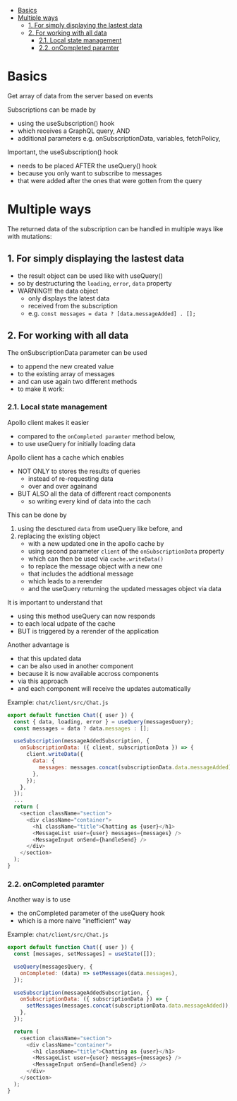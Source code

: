- [Basics](#basics)
- [Multiple ways](#multiple-ways)
  - [1. For simply displaying the lastest data](#1-for-simply-displaying-the-lastest-data)
  - [2. For working with all data](#2-for-working-with-all-data)
    - [2.1. Local state management](#21-local-state-management)
    - [2.2. onCompleted paramter](#22-oncompleted-paramter)

# Basics

Get array of data from the server based on events

Subscriptions can be made by

- using the useSubscription() hook
- which receives a GraphQL query, AND
- additional parameters e.g. onSubscriptionData, variables, fetchPolicy,

Important, the useSubscription() hook

- needs to be placed AFTER the useQuery() hook
- because you only want to subscribe to messages
- that were added after the ones that were gotten from the query

# Multiple ways

The returned data of the subscription can be handled in multiple ways like with mutations:

## 1. For simply displaying the lastest data

- the result object can be used like with useQuery()
- so by destructuring the `loading`, `error`, `data` property
- WARNING!!! the data object
  - only displays the latest data
  - received from the subscription
  - e.g. `const messages = data ? [data.messageAdded] . [];`

## 2. For working with all data

The onSubscriptionData parameter can be used

- to append the new created value
- to the existing array of messages
- and can use again two different methods
- to make it work:

### 2.1. Local state management

Apollo client makes it easier

- compared to the `onCompleted paramter` method below,
- to use useQuery for initially loading data

Apollo client has a cache which enables

- NOT ONLY to stores the results of queries
  - instead of re-requesting data
  - over and over againand
- BUT ALSO all the data of different react components
  - so writing every kind of data into the cach

This can be done by

1. using the desctured `data` from useQuery like before, and
2. replacing the existing object
   - with a new updated one in the apollo cache by
   - using second parameter `client` of the `onSubscriptionData` property
   - which can then be used via `cache.writeData()`
   - to replace the message object with a new one
   - that includes the addtional message
   - which leads to a rerender
   - and the useQuery returning the updated messages object via data

It is important to understand that

- using this method useQuery can now responds
- to each local udpate of the cache
- BUT is triggered by a rerender of the application

Another advantage is

- that this updated data
- can be also used in another component
- because it is now available accross components
- via this approach
- and each component will receive the updates automatically

Example: `chat/client/src/Chat.js`

```javascript
export default function Chat({ user }) {
  const { data, loading, error } = useQuery(messagesQuery);
  const messages = data ? data.messages : [];

  useSubscription(messageAddedSubscription, {
    onSubscriptionData: ({ client, subscriptionData }) => {
      client.writeData({
        data: {
          messages: messages.concat(subscriptionData.data.messageAdded),
        },
      });
    },
  });
  ...
  return (
    <section className="section">
      <div className="container">
        <h1 className="title">Chatting as {user}</h1>
        <MessageList user={user} messages={messages} />
        <MessageInput onSend={handleSend} />
      </div>
    </section>
  );
}
```

### 2.2. onCompleted paramter

Another way is to use

- the onCompleted parameter of the useQuery hook
- which is a more naive "inefficient" way

Example: `chat/client/src/Chat.js`

```javascript
export default function Chat({ user }) {
  const [messages, setMessages] = useState([]);

  useQuery(messagesQuery, {
    onCompleted: (data) => setMessages(data.messages),
  });

  useSubscription(messageAddedSubscription, {
    onSubscriptionData: ({ subscriptionData }) => {
      setMessages(messages.concat(subscriptionData.data.messageAdded));
    },
  });

  return (
    <section className="section">
      <div className="container">
        <h1 className="title">Chatting as {user}</h1>
        <MessageList user={user} messages={messages} />
        <MessageInput onSend={handleSend} />
      </div>
    </section>
  );
}
```
